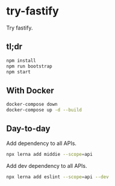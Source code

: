 # try-fastify

Try fastify.

## tl;dr

```sh
npm install
npm run bootstrap
npm start
```

## With Docker

```sh
docker-compose down
docker-compose up -d --build
```

## Day-to-day

Add dependency to all APIs.

```sh
npx lerna add middie --scope=api
```

Add dev dependency to all APIs.

```sh
npx lerna add eslint --scope=api --dev
```

